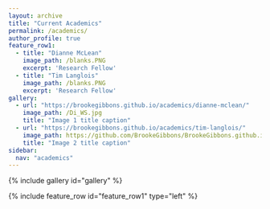 ```yaml
---
layout: archive
title: "Current Academics"
permalink: /academics/
author_profile: true
feature_row1:
  - title: "Dianne McLean"
    image_path: /blanks.PNG
    excerpt: 'Research Fellow'
  - title: "Tim Langlois"
    image_path: /blanks.PNG
    excerpt: 'Research Fellow'
gallery:
  - url: "https://brookegibbons.github.io/academics/dianne-mclean/"
    image_path: /Di_WS.jpg
    title: "Image 1 title caption"
  - url: "https://brookegibbons.github.io/academics/tim-langlois/"
    image_path: https://github.com/BrookeGibbons/BrookeGibbons.github.io/blob/master/Tim_WS.jpg?raw=true
    title: "Image 2 title caption"
sidebar:
  nav: "academics"
---
```

{% include gallery id="gallery" %}

{% include feature_row id="feature_row1" type="left" %}
